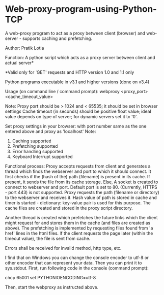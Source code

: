 # Web-proxy-program-using-Python-TCP
A web-proxy program to act as a proxy between client (browser) and web-server - supports caching and prefetching.

Author: Pratik Lotia

Function: A python script which acts as a proxy server between client and actual server*

*Valid only for 'GET' requests and HTTP version 1.0 and 1.1 only

Python programs executable in v3.1 and higher versions (done on v3.4)

Usage (on command line / command prompt): webproxy <proxy_port> <cache_timeout_value>

Note: Proxy port should be > 1024 and < 65535; it should be set in browser settings
Cache timeout (in seconds) should be positive float value; ideal value depends on type of server; for dynamic servers set it
to '0'.


Set proxy settings in your browser: with port number same as the one entered above and proxy as 'localhost'
Note:
1. Caching supported
2. Prefetching supported
3. Error handling supported
4. Keyboard Interrupt supported

Functional process:
Proxy accepts requests from client and generates a thread which finds the webserver and port to which it should
connect.
It first checks if the (hash of the) path (filename) is present in its cache. If present, it sends the file from
its cache storage.
Else, A socket is created to connect to webserver and port. Default port is set to 80.
(Currently, HTTPS - port 443) is not supported.
Proxy requests the path (filename or directory) to the webserver and receives it. Hash value of path is stored
in cache and timer is started - dictionary: key-value pair is used for this purpose.
The cache files are created and stored in the proxy script directory.

Another thread is created which prefetches the future links which the client might request for and stores them
in the cache (and files are created as above). The prefetching is implemented by requesting files found from
'a href' lines in the html files.
If the client requests the page later (within the timeout value), the file is sent from cache.

Errors shall be received for invalid method, http type, etc.



I find that on Windows you can change the console encoder to utf-8 or other encoder that can represent your data. Then you can print it to sys.stdout.
First, run following code in the console (command prompt):

chcp 65001
<Enter>
set PYTHONIOENCODING=utf-8
<Enter>

Then, start the webproxy as instructed above.


